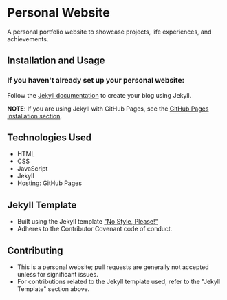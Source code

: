 # Personal Website

A personal portfolio website to showcase projects, life experiences, and achievements. 

## Installation and Usage

### If you haven't already set up your personal website:

Follow the [Jekyll documentation](https://jekyllrb.com/docs/) to create your blog using Jekyll.

**NOTE**: If you are using Jekyll with GitHub Pages, see the [GitHub Pages installation section](#github-pages-installation).

## Technologies Used

- HTML
- CSS
- JavaScript
- Jekyll
- Hosting: GitHub Pages

## Jekyll Template

- Built using the Jekyll template ["No Style, Please!"](https://github.com/riggraz/no-style-please.git)
- Adheres to the Contributor Covenant code of conduct.

## Contributing

- This is a personal website; pull requests are generally not accepted unless for significant issues.
- For contributions related to the Jekyll template used, refer to the "Jekyll Template" section above.

